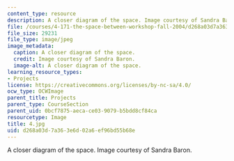 ```yaml
---
content_type: resource
description: A closer diagram of the space. Image courtesy of Sandra Baron.
file: /courses/4-171-the-space-between-workshop-fall-2004/d268a03d7a363e6d02a6ef96bd55b68e_4.jpg
file_size: 29231
file_type: image/jpeg
image_metadata:
  caption: A closer diagram of the space.
  credit: Image courtesy of Sandra Baron.
  image-alt: A closer diagram of the space.
learning_resource_types:
- Projects
license: https://creativecommons.org/licenses/by-nc-sa/4.0/
ocw_type: OCWImage
parent_title: Projects
parent_type: CourseSection
parent_uid: 0bcf7875-aeca-ce03-9079-b5bdd8cf84ca
resourcetype: Image
title: 4.jpg
uid: d268a03d-7a36-3e6d-02a6-ef96bd55b68e
---
```

A closer diagram of the space. Image courtesy of Sandra Baron.